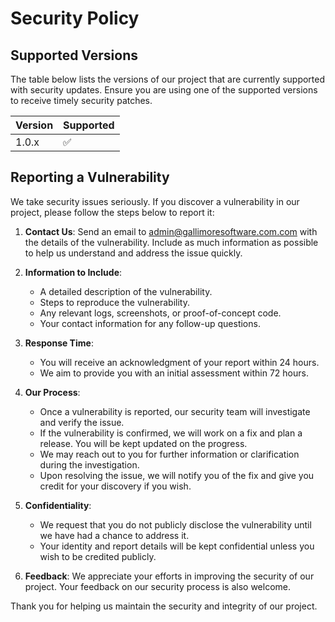 # Security Policy

## Supported Versions

The table below lists the versions of our project that are currently supported with security updates. Ensure you are using one of the supported versions to receive timely security patches.

| Version | Supported          |
| ------- | ------------------ |
| 1.0.x   | :white_check_mark: |

## Reporting a Vulnerability

We take security issues seriously. If you discover a vulnerability in our project, please follow the steps below to report it:

1. **Contact Us**: Send an email to [admin@gallimoresoftware.com.com](mailto:admin@gallimoresoftware.com.com) with the details of the vulnerability. Include as much information as possible to help us understand and address the issue quickly.

2. **Information to Include**:

   - A detailed description of the vulnerability.
   - Steps to reproduce the vulnerability.
   - Any relevant logs, screenshots, or proof-of-concept code.
   - Your contact information for any follow-up questions.

3. **Response Time**:

   - You will receive an acknowledgment of your report within 24 hours.
   - We aim to provide you with an initial assessment within 72 hours.

4. **Our Process**:

   - Once a vulnerability is reported, our security team will investigate and verify the issue.
   - If the vulnerability is confirmed, we will work on a fix and plan a release. You will be kept updated on the progress.
   - We may reach out to you for further information or clarification during the investigation.
   - Upon resolving the issue, we will notify you of the fix and give you credit for your discovery if you wish.

5. **Confidentiality**:

   - We request that you do not publicly disclose the vulnerability until we have had a chance to address it.
   - Your identity and report details will be kept confidential unless you wish to be credited publicly.

6. **Feedback**: We appreciate your efforts in improving the security of our project. Your feedback on our security process is also welcome.

Thank you for helping us maintain the security and integrity of our project.
